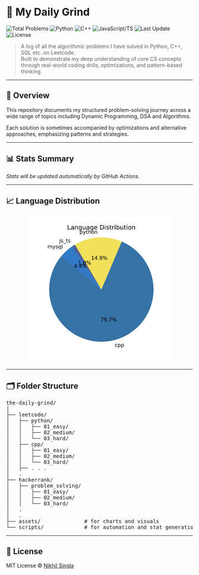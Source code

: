 # 🧠 My Daily Grind

![Total Problems](https://img.shields.io/badge/dynamic/json?url=https://raw.githubusercontent.com/Nikhil-Singla/the-daily-grind/main/stats.json&label=Problems%20Solved&query=$.total&color=blue)
![Python](https://img.shields.io/badge/dynamic/json?url=https://raw.githubusercontent.com/Nikhil-Singla/the-daily-grind/main/stats.json&label=Python&query=$.by_language.python&color=yellow)
![C++](https://img.shields.io/badge/dynamic/json?url=https://raw.githubusercontent.com/Nikhil-Singla/the-daily-grind/main/stats.json&label=C%2B%2B&query=$.by_language.cpp&color=green)
![JavaScript/TS](https://img.shields.io/badge/dynamic/json?url=https://raw.githubusercontent.com/Nikhil-Singla/the-daily-grind/main/stats.json&label=JS%2FTS&query=$.by_language.js_ts&color=orange)
![Last Update](https://img.shields.io/github/last-commit/Nikhil-Singla/the-daily-grind)
![License](https://img.shields.io/github/license/Nikhil-Singla/the-daily-grind)

> A log of all the algorithmic problems I have solved in Python, C++, SQL etc. on Leetcode.  
Built to demonstrate my deep understanding of core CS concepts through real-world coding drills, optimizations, and pattern-based thinking.

---

## 🚀 Overview

This repository documents my structured problem-solving journey across a wide range of topics including Dynamic Programming, DSA and Algorithms.

Each solution is sometimes accompanied by optimizations and alternative approaches, emphasizing patterns and strategies.

---

## 📊 Stats Summary

<!-- STATS:START -->
_Stats will be updated automatically by GitHub Actions._
<!-- STATS:END -->

---

## 📈 Language Distribution

<p align="center">
  <img src="assets/chart_language.svg" alt="Language Breakdown" width="400">
</p>

---

## 🗂️ Folder Structure

<pre>
the-daily-grind/
│
├── leetcode/
│   ├── python/
│   │   ├── 01_easy/
│   │   ├── 02_medium/
│   │   └── 03_hard/
│   ├── cpp/
│   │   ├── 01_easy/
│   │   ├── 02_medium/
│   │   └── 03_hard/
│   ├── . . .
│   .
├── hackerrank/
│   ├── problem_solving/
│   │   ├── 01_easy/
│   │   ├── 02_medium/
│   │   └── 03_hard/
│   .
│   .
├── assets/              # for charts and visuals
└── scripts/             # for automation and stat generation
</pre>

---

## 📜 License

MIT License © [Nikhil Singla](https://github.com/Nikhil-Singla)
